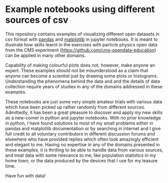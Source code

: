 # Example notebooks using different sources of csv

This repository contains examples of visualizing different open datasets in csv format with [pandas](http://pandas.pydata.org/) and [matplotlib](https://matplotlib.org/) in jupyter notebooks. It is meant to illustrate how skills learnt in the exercises with particle physics open data from the CMS experiment (https://github.com/cms-opendata-education) can be applied in many other domains.

Capability of making colourful plots does not, however, make anyone an expert. These examples should not be misunderstood as a claim that anyone can become a scientist just by drawing some plots or histograms. Understanding the phenomena behind the data and and the details of data collection require years of studies in any of the domains addressed in these examples.

These notebooks are just some very simple amateur trials with various data which have been picked up rather randomly from different sources. Admittedly, it has been a great pleasure to discover and apply my new skills as a new-comer in python and jupyter notebooks. With no prior knowledge in python, I have found solutions to most of my small problems either in pandas and matplotlib documentation or by searching in internet and I give full credit to all voluntary contributors in different discussion forums and elsewhere who have provided replies which often look amazingly efficient and elegant to me. Having no expertise in any of the domains presented in these examples, it is thrilling to be able to handle data from various sources, and treat data with some relevance to me, like population statistics in my home town, or the data produced by the devices that I use for my leasure time.

Have fun with data!
